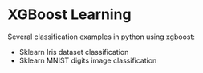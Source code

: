 # XGBoost Learning
 Several classification examples in python using xgboost:
 - Sklearn Iris dataset classification
 - Sklearn MNIST digits image classification
 
 

